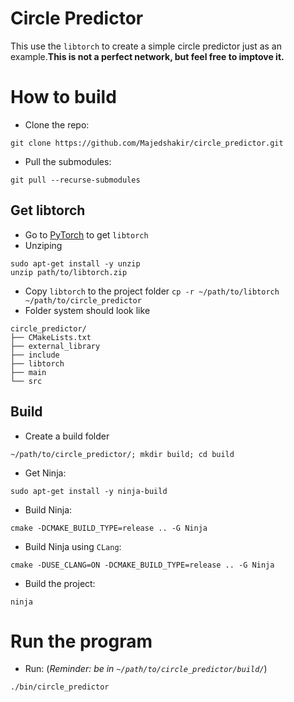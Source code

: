 # Circle Predictor
This use the ```libtorch``` to create a simple circle predictor just as an example.**This is not a perfect network, but feel free to imptove it.**

# How to build
- Clone the repo: 
```
git clone https://github.com/Majedshakir/circle_predictor.git
```
- Pull the submodules: 
```
git pull --recurse-submodules
```
## Get libtorch
- Go to [PyTorch](https://pytorch.org/) to get ```libtorch```
- Unziping 
```
sudo apt-get install -y unzip 
unzip path/to/libtorch.zip
```
- Copy ```libtorch``` to the project folder ```cp -r ~/path/to/libtorch ~/path/to/circle_predictor```
- Folder system should look like 
```
circle_predictor/
├── CMakeLists.txt
├── external_library
├── include
├── libtorch
├── main
└── src
``` 
## Build
- Create a build folder 
```
~/path/to/circle_predictor/; mkdir build; cd build
```
- Get Ninja: 
```
sudo apt-get install -y ninja-build
```
- Build Ninja: 
```
cmake -DCMAKE_BUILD_TYPE=release .. -G Ninja
```
  - Build Ninja using ```CLang```:
```
cmake -DUSE_CLANG=ON -DCMAKE_BUILD_TYPE=release .. -G Ninja
```  
- Build the project: 
```
ninja
```

# Run the program
- Run: (*Reminder: be in ```~/path/to/circle_predictor/build/```*) 
```
./bin/circle_predictor
```
